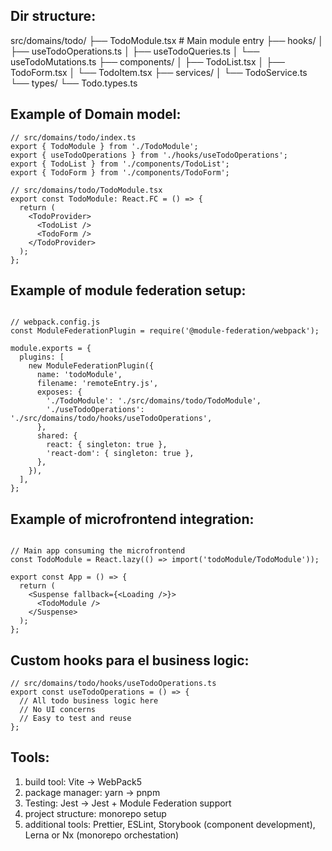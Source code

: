 
## Dir structure:

src/domains/todo/
├── TodoModule.tsx          # Main module entry
├── hooks/
│   ├── useTodoOperations.ts
│   ├── useTodoQueries.ts
│   └── useTodoMutations.ts
├── components/
│   ├── TodoList.tsx
│   ├── TodoForm.tsx
│   └── TodoItem.tsx
├── services/
│   └── TodoService.ts
└── types/
    └── Todo.types.ts


## Example of Domain model:

```
// src/domains/todo/index.ts
export { TodoModule } from './TodoModule';
export { useTodoOperations } from './hooks/useTodoOperations';
export { TodoList } from './components/TodoList';
export { TodoForm } from './components/TodoForm';

// src/domains/todo/TodoModule.tsx
export const TodoModule: React.FC = () => {
  return (
    <TodoProvider>
      <TodoList />
      <TodoForm />
    </TodoProvider>
  );
};

```

## Example of module federation setup:

```

// webpack.config.js
const ModuleFederationPlugin = require('@module-federation/webpack');

module.exports = {
  plugins: [
    new ModuleFederationPlugin({
      name: 'todoModule',
      filename: 'remoteEntry.js',
      exposes: {
        './TodoModule': './src/domains/todo/TodoModule',
        './useTodoOperations': './src/domains/todo/hooks/useTodoOperations',
      },
      shared: {
        react: { singleton: true },
        'react-dom': { singleton: true },
      },
    }),
  ],
};

```

## Example of microfrontend integration:

```

// Main app consuming the microfrontend
const TodoModule = React.lazy(() => import('todoModule/TodoModule'));

export const App = () => {
  return (
    <Suspense fallback={<Loading />}>
      <TodoModule />
    </Suspense>
  );
};

```

## Custom hooks para el business logic:

```
// src/domains/todo/hooks/useTodoOperations.ts
export const useTodoOperations = () => {
  // All todo business logic here
  // No UI concerns
  // Easy to test and reuse
};

```


## Tools:

1. build tool: Vite -> WebPack5
2. package manager: yarn -> pnpm
3. Testing: Jest -> Jest + Module Federation support
4. project structure: monorepo setup
5. additional tools: Prettier, ESLint, Storybook (component development), Lerna or Nx (monorepo orchestation)